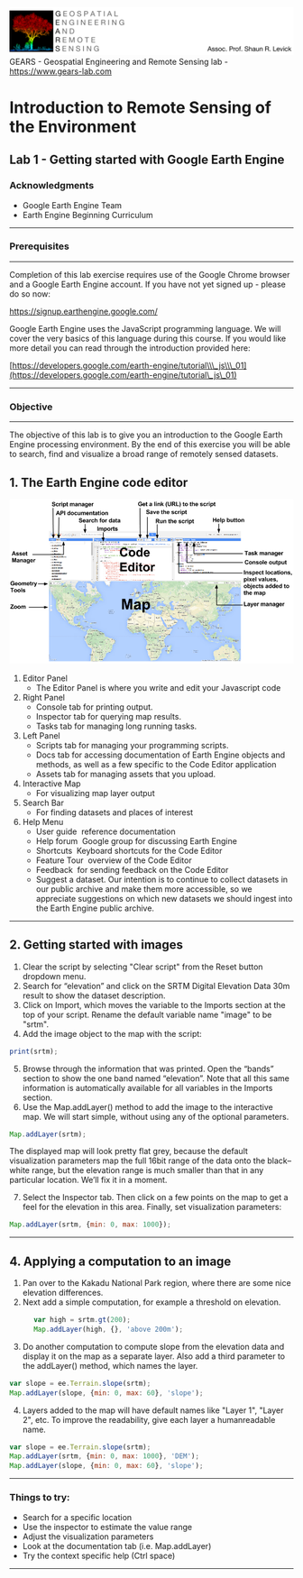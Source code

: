 ![Shaun Levick](Logo3.png)
GEARS - Geospatial Engineering and Remote Sensing lab - https://www.gears-lab.com

# Introduction to Remote Sensing of the Environment
Lab 1 - Getting started with Google Earth Engine
--------------

### Acknowledgments
- Google Earth Engine Team
- Earth Engine Beginning Curriculum

------

### Prerequisites
-------------

Completion of this lab exercise requires use of the Google Chrome browser and a Google Earth Engine account. If you have not yet signed up - please do so now:

<https://signup.earthengine.google.com/>

Google Earth Engine uses the JavaScript programming language. We will cover the very basics of this language during this course. If you would like more detail you can read through the introduction provided here:

[https://developers.google.com/earth-engine/tutorial\\\_js\\\_01](https://developers.google.com/earth-engine/tutorial\_js\_01)

------------------------------------------------------------------------

### Objective
---------

The objective of this lab is to give you an introduction to the Google Earth Engine processing environment. By the end of this exercise you will be able to search, find and visualize a broad range of remotely sensed datasets.

## 1. The Earth Engine code editor

![Figure 1. The Google Earth Engine environment](gee_editor.png)


1. Editor Panel
	- The Editor Panel is where you write and edit your Javascript code
2. Right Panel
	- Console tab for printing output.
	- Inspector tab for querying map results.
	- Tasks tab for managing long­ running tasks.
3. Left Panel
	- Scripts tab for managing your programming scripts.
	- Docs tab for accessing documentation of Earth Engine objects and methods, as well as a few specific to the Code Editor application
	- Assets tab for managing assets that you upload.
4. Interactive Map
	- For visualizing map layer output
5. Search Bar
	- For finding datasets and places of interest
6. Help Menu
	- User guide ­ reference documentation
	- Help forum ­ Google group for discussing Earth Engine
	- Shortcuts ­ Keyboard shortcuts for the Code Editor
	- Feature Tour ­ overview of the Code Editor
	- Feedback ­ for sending feedback on the Code Editor
	- Suggest a dataset. Our intention is to continue to collect datasets in our public archive
and make them more accessible, so we appreciate suggestions on which new datasets we should ingest into the Earth Engine public archive.

---------


## 2. Getting started with images

1. Clear the script by selecting "Clear script" from the Reset button dropdown menu.
2. Search for “elevation” and click on the SRTM Digital Elevation Data 30m result to show the dataset description.
3. Click on Import, which moves the variable to the Imports section at the top of your script. Rename the default variable name "image" to be "srtm".
4. Add the image object to the map with the script:

```JavaScript
print(srtm);
```

5. Browse through the information that was printed. Open the “bands” section to show the one band named “elevation”. Note that all this same information is automatically available for all variables in the Imports section.
6. Use the Map.addLayer() method to add the image to the interactive map. We will start simple, without using any of the optional parameters.

```JavaScript
Map.addLayer(srtm);
```

The displayed map will look pretty flat grey, because the default visualization parameters map the full 16­bit range of the data onto the black–white range, but the elevation range is much smaller than that in any particular location. We’ll fix it in a moment.

7. Select the Inspector tab. Then click on a few points on the map to get a feel for the elevation in this area. Finally, set visualization parameters:

```JavaScript
Map.addLayer(srtm, {min: 0, max: 1000});
```

----------

## 4. Applying a computation to an image

1. Pan over to the Kakadu National Park region, where there are some nice elevation differences.
2. Next add a simple computation, for example a threshold on elevation.

```JavaScript    
      var high = srtm.gt(200);
      Map.addLayer(high, {}, 'above 200m');
```

3. Do another computation to compute slope from the elevation data and display it on the map as a separate layer. Also add a third parameter to the addLayer() method, which names the layer.

```JavaScript
var slope = ee.Terrain.slope(srtm);
Map.addLayer(slope, {min: 0, max: 60}, 'slope');
```

4. Layers added to the map will have default names like "Layer 1", "Layer 2", etc. To improve the readability, give each layer a human­readable name.

```JavaScript
var slope = ee.Terrain.slope(srtm);
Map.addLayer(srtm, {min: 0, max: 1000}, 'DEM');
Map.addLayer(slope, {min: 0, max: 60}, 'slope');
```
-------
### Things to try:

- Search for a specific location
- Use the inspector to estimate the value range
- Adjust the visualization parameters
- Look at the documentation tab (i.e. Map.addLayer)
- Try the context­ specific help (Ctrl­ space)

------
